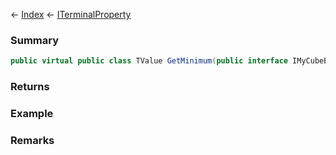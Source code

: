 ← [Index](Api-Index) ← [ITerminalProperty<TValue>](Sandbox.ModAPI.Interfaces.ITerminalProperty`1)

### Summary

```csharp
public virtual public class TValue GetMinimum(public interface IMyCubeBlock block)
```

### Returns

### Example

### Remarks

